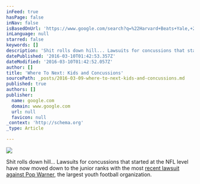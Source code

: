 ```yaml
---
inFeed: true
hasPage: false
inNav: false
isBasedOnUrl: 'https://www.google.com/search?q=%22Harvard+Beats+Yale,+29-29%22&espv=2&rlz=1CAZZAD_enUS637US637&biw=1280&bih=739&source=lnms&tbm=isch&sa=X&ved=0ahUKEwic3oCQ4pHLAhUD5SYKHdlNA9cQ_AUICCgD#imgrc=_'
inLanguage: null
starred: false
keywords: []
description: 'Shit rolls down hill... Lawsuits for concussions that started at the NFL level have now moved down to the junior ranks with the most recent lawsuit against Pop Warner, the largest youth football organization.'
datePublished: '2016-03-10T01:42:53.357Z'
dateModified: '2016-03-10T01:42:52.057Z'
author: []
title: 'Where To Next: Kids and Concussions'
sourcePath: _posts/2016-03-09-where-to-next-kids-and-concussions.md
published: true
authors: []
publisher:
  name: google.com
  domain: www.google.com
  url: null
  favicon: null
_context: 'http://schema.org'
_type: Article

---
```

![](https://the-grid-user-content.s3-us-west-2.amazonaws.com/fbac0a68-74fe-4ccb-89a9-e425a53b9f1a.jpg)

Shit rolls down hill... Lawsuits for concussions that started at the NFL level have now moved down to the junior ranks with the most [recent lawsuit against Pop Warner][0], the largest youth football organization.

[0]: http://nyp.st/1Ry9rOR